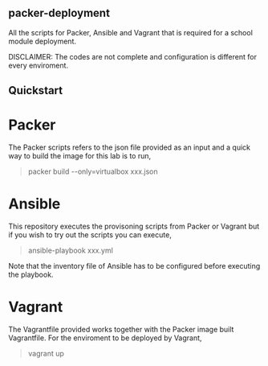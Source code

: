 ## packer-deployment

All the scripts for Packer, Ansible and Vagrant that is required for a school module deployment.

DISCLAIMER: The codes are not complete and configuration is different for every enviroment.

## Quickstart

# Packer
The Packer scripts refers to the json file provided as an input and a quick way to build the image for this lab is to run,

> packer build --only=virtualbox xxx.json

# Ansible
This repository executes the provisoning scripts from Packer or Vagrant but if you wish to try out the scripts you can execute,

> ansible-playbook xxx.yml

Note that the inventory file of Ansible has to be configured before executing the playbook.

# Vagrant
The Vagrantfile provided works together with the Packer image built Vagrantfile. For the enviroment to be deployed by Vagrant,

> vagrant up